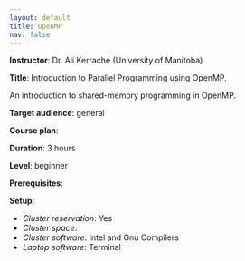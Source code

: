 ```yaml
---
layout: default
title: OpenMP
nav: false
---
```


**Instructor**: Dr. Ali Kerrache (University of Manitoba)

**Title**: Introduction to Parallel Programming using OpenMP.

An introduction to shared-memory programming in OpenMP.

**Target audience**: general

**Course plan**:

**Duration**: 3 hours

**Level**: beginner

**Prerequisites**:

**Setup**:
- *Cluster reservation*: Yes
- *Cluster space*:
- *Cluster software*: Intel and Gnu Compilers
- *Laptop software*: Terminal
